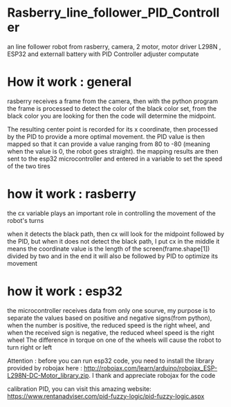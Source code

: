 # Rasberry_line_follower_PID_Controller
an line follower robot from rasberry, camera, 2 motor, motor driver L298N , ESP32 and externall battery with PID Controller adjuster computate

# How it work : general
rasberry receives a frame from the camera, then with the python program the frame is processed to detect the color of the black color set, from the black color you are looking for then the code will determine the midpoint.

The resulting center point is recorded for its x coordinate, then processed by the PID to provide a more optimal movement. the PID value is then mapped so that it can provide a value ranging from 80 to -80 (meaning when the value is 0, the robot goes straight). the mapping results are then sent to the esp32 microcontroller and entered in a variable to set the speed of the two tires

# how it work : rasberry
the cx variable plays an important role in controlling the movement of the robot's turns

when it detects the black path, then cx will look for the midpoint followed by the PID, but when it does not detect the black path, I put cx in the middle it means the coordinate value is the length of the screen(frame.shape[1]) divided by two and in the end it will also be followed by PID to optimize its movement

# how it work : esp32
the microcontroller receives data from only one sourve, my purpose is to separate the values based on positive and negative signs(from python), when the number is positive, the reduced speed is the right wheel, and when the received sign is negative, the reduced wheel speed is the right wheel The difference in torque on one of the wheels will cause the robot to turn right or left

Attention :
before you can run esp32 code, you need to install the library provided by robojax here : http://robojax.com/learn/arduino/robojax_ESP-L298N-DC-Motor_library.zip. I thank and appreciate robojax for the code

calibration PID, you can visit this amazing website: https://www.rentanadviser.com/pid-fuzzy-logic/pid-fuzzy-logic.aspx
